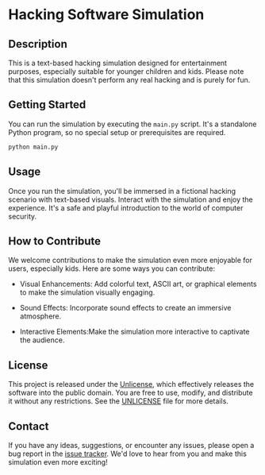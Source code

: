 # Hacking Software Simulation

## Description

This is a text-based hacking simulation designed for entertainment purposes, especially suitable for younger children and kids. Please note that this simulation doesn't perform any real hacking and is purely for fun.

## Getting Started

You can run the simulation by executing the `main.py` script. It's a standalone Python program, so no special setup or prerequisites are required.

```bash
python main.py
```

## Usage

Once you run the simulation, you'll be immersed in a fictional hacking scenario with text-based visuals. Interact with the simulation and enjoy the experience. It's a safe and playful introduction to the world of computer security.

## How to Contribute

We welcome contributions to make the simulation even more enjoyable for users, especially kids. Here are some ways you can contribute:

- Visual Enhancements: Add colorful text, ASCII art, or graphical elements to make the simulation visually engaging.

- Sound Effects: Incorporate sound effects to create an immersive atmosphere.

- Interactive Elements:Make the simulation more interactive to captivate the audience.

## License

This project is released under the [Unlicense](UNLICENSE), which effectively releases the software into the public domain. You are free to use, modify, and distribute it without any restrictions. See the [UNLICENSE](UNLICENSE) file for more details.

## Contact

If you have any ideas, suggestions, or encounter any issues, please open a bug report in the [issue tracker](https://github.com/raven1241/Hacking-Simulation-1/issues). We'd love to hear from you and make this simulation even more exciting!
